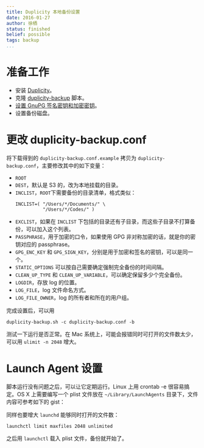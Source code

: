```yaml
---
title: Duplicity 本地备份设置
date: 2016-01-27
author: 徐栖
status: finished
belief: possible
tags: backup
...
```


<!-- Status choices are: links, notes, draft, in progress, finished -->
<!-- belief tags are: certain, highly likely, likely, possible, unlikely, highly unlikely, remote, impossible -->

# 准备工作

- 安装 [Duplicity][duplicity]。
- 克隆 [duplicity-backup][duplicity-backup] 脚本。
- [设置 GnuPG 签名密钥和加密密钥][gnupg]。
- 设置备份磁盘。

# 更改 duplicity-backup.conf

将下载得到的 `duplicity-backup.conf.example` 拷贝为 `duplicity-backup.conf`，主要修改其中的如下变量：

- `ROOT`
- `DEST`，默认是 S3 的，改为本地挂载的目录。
- `INCLIST`，`ROOT`下需要备份的目录清单，格式类似：
  ```
  INCLIST=( "/Users/*/Documents/" \
            "/Users/*/Codes/" )
  ```
- `EXCLIST`，如果在 `INCLIST` 下包括的目录还有子目录，而这些子目录不打算备份，可以加入这个列表。
- `PASSPHRASE`，用于加密的口令，如果使用 GPG 非对称加密的话，就是你的密钥对应的 passphrase。
- `GPG_ENC_KEY` 和 `GPG_SIGN_KEY`，分别是用于加密和签名的密钥，可以是同一个。
- `STATIC_OPTIONS` 可以按自己需要确定强制完全备份的时间间隔。
- `CLEAN_UP_TYPE` 和 `CLEAN_UP_VARIABLE`，可以确定保留多少个完全备份。
- `LOGDIR`，存放 log 的位置。
- `LOG_FILE`，log 文件命名方式。
- `LOG_FILE_OWNER`，log 的所有者和所在的用户组。

完成设置后，可以用

```
duplicity-backup.sh -c duplicity-backup.conf -b
```

测试一下运行是否正常。在 Mac 系统上，可能会报错同时可打开的文件数太少，可以用 `ulimit -n 2048` 增大。

# Launch Agent 设置

脚本运行没有问题之后，可以让它定期运行。Linux 上用 crontab -e 很容易搞定。OS X 上需要编写一个 plist 文件放在 `~/Library/LaunchAgents` 目录下，文件内容可参考如下的 gist：

<script src="https://gist.github.com/celadevra/8fa727f0cf562d2c4266.js"></script>

同样也要增大 `launchd` 能够同时打开的文件数：

```
launchctl limit maxfiles 2048 unlimited
```

之后用 `launchctl` 载入 plist 文件，备份就开始了。

[duplicity-backup]: https://github.com/zertrin/duplicity-backup
[duplicity]: http://duplicity.nongnu.org/
[gnupg]: http://expoundite.net/gpg-intro
